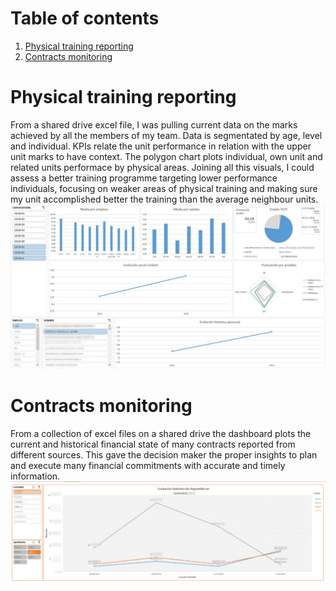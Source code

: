 # Table of contents
1. [Physical training reporting](#Physical-training-reporting)
2. [Contracts monitoring](#Contracts-monitoring)

# Physical training reporting
From a shared drive excel file, I was pulling current data on the marks achieved by all the members of my team.
Data is segmentated by age, level and individual.
KPIs relate the unit performance in relation with the upper unit marks to have context.
The polygon chart plots individual, own unit and related units performace by physical areas.
Joining all this visuals, I could assess a better training programme targeting lower performance individuals, focusing on weaker areas of physical training and making sure my unit accomplished better the training than the average neighbour units.
![Training](https://github.com/jaume-rsl/Portfolio/blob/de5d008810b2f1033cd0d02eae30bdc97d20d24c/Excel/05%20-%20Estado%20condici%C3%B3n%20f%C3%ADsica.jpg)

# Contracts monitoring
From a collection of excel files on a shared drive the dashboard plots the current and historical financial state of many contracts reported from different sources.
This gave the decision maker the proper insights to plan and execute many financial commitments with accurate and timely information.
![Contract monitoring](https://github.com/jaume-rsl/Portfolio/blob/de5d008810b2f1033cd0d02eae30bdc97d20d24c/Excel/04%20-%20Seguimiento%20Contratos%20Securizado.jpg)
